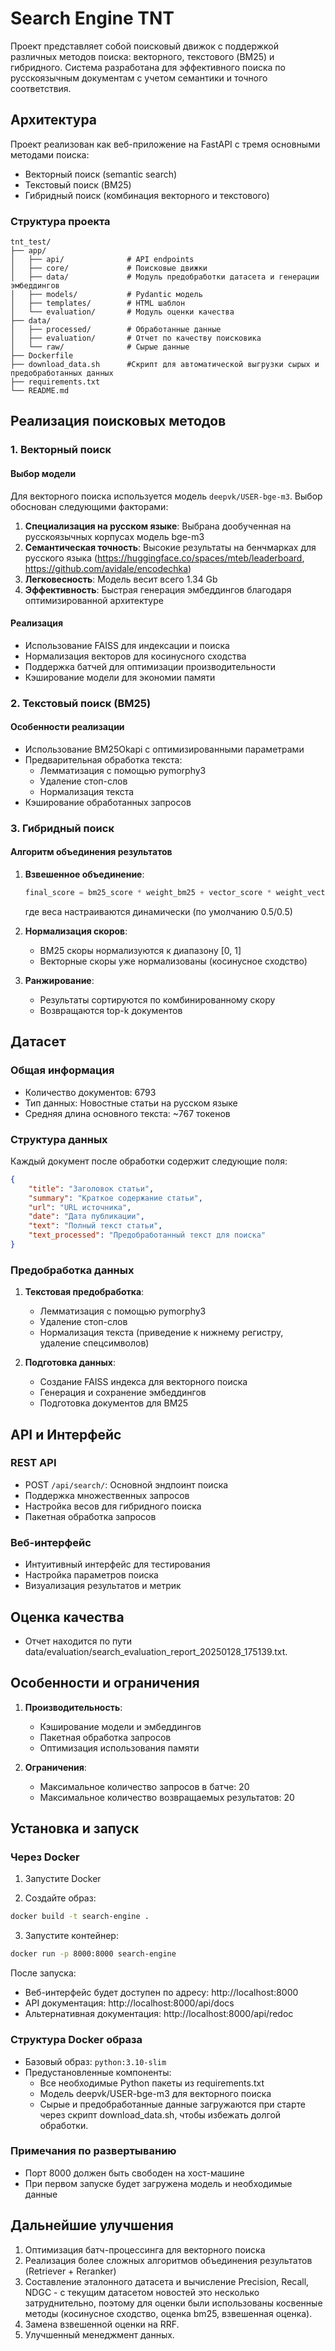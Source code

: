 # Search Engine TNT

Проект представляет собой поисковый движок с поддержкой различных методов поиска: векторного, текстового (BM25) и гибридного. Система разработана для эффективного поиска по русскоязычным документам с учетом семантики и точного соответствия.

## Архитектура

Проект реализован как веб-приложение на FastAPI с тремя основными методами поиска:
- Векторный поиск (semantic search)
- Текстовый поиск (BM25)
- Гибридный поиск (комбинация векторного и текстового)

### Структура проекта
```
tnt_test/
├── app/
│   ├── api/              # API endpoints
│   ├── core/             # Поисковые движки
│   ├── data/             # Модуль предобработки датасета и генерации эмбеддингов
│   ├── models/           # Pydantic модель
│   ├── templates/        # HTML шаблон
│   └── evaluation/       # Модуль оценки качества
├── data/
│   ├── processed/        # Обработанные данные
│   ├── evaluation/       # Отчет по качеству поисковика
│   └── raw/              # Сырые данные
├── Dockerfile
├── download_data.sh      #Скрипт для автоматической выгрузки сырых и предобработанных данных
├── requirements.txt
└── README.md
```

## Реализация поисковых методов

### 1. Векторный поиск

#### Выбор модели
Для векторного поиска используется модель `deepvk/USER-bge-m3`. Выбор обоснован следующими факторами:

1. **Специализация на русском языке**: Выбрана дообученная на русскоязычных корпусах модель bge-m3
2. **Семантическая точность**: Высокие результаты на бенчмарках для русского языка (https://huggingface.co/spaces/mteb/leaderboard, https://github.com/avidale/encodechka)
3. **Легковесность**: Модель весит всего 1.34 Gb
4. **Эффективность**: Быстрая генерация эмбеддингов благодаря оптимизированной архитектуре

#### Реализация
- Использование FAISS для индексации и поиска
- Нормализация векторов для косинусного сходства
- Поддержка батчей для оптимизации производительности
- Кэширование модели для экономии памяти

### 2. Текстовый поиск (BM25)

#### Особенности реализации
- Использование BM25Okapi с оптимизированными параметрами
- Предварительная обработка текста:
  - Лемматизация с помощью pymorphy3
  - Удаление стоп-слов
  - Нормализация текста
- Кэширование обработанных запросов

### 3. Гибридный поиск

#### Алгоритм объединения результатов
1. **Взвешенное объединение**:
   ```python
   final_score = bm25_score * weight_bm25 + vector_score * weight_vector
   ```
   где веса настраиваются динамически (по умолчанию 0.5/0.5)

2. **Нормализация скоров**:
   - BM25 скоры нормализуются к диапазону [0, 1]
   - Векторные скоры уже нормализованы (косинусное сходство)

3. **Ранжирование**:
   - Результаты сортируются по комбинированному скору
   - Возвращаются top-k документов
   
## Датасет

### Общая информация
- Количество документов: 6793
- Тип данных: Новостные статьи на русском языке
- Средняя длина основного текста: ~767 токенов

### Структура данных
Каждый документ после обработки содержит следующие поля:
```json
{
    "title": "Заголовок статьи",
    "summary": "Краткое содержание статьи",
    "url": "URL источника",
    "date": "Дата публикации",
    "text": "Полный текст статьи",
    "text_processed": "Предобработанный текст для поиска"
}
```

### Предобработка данных

1. **Текстовая предобработка**:
   - Лемматизация с помощью pymorphy3
   - Удаление стоп-слов
   - Нормализация текста (приведение к нижнему регистру, удаление спецсимволов)

2. **Подготовка данных**:
   - Создание FAISS индекса для векторного поиска
   - Генерация и сохранение эмбеддингов
   - Подготовка документов для BM25

## API и Интерфейс

### REST API
- POST `/api/search/`: Основной эндпоинт поиска
- Поддержка множественных запросов
- Настройка весов для гибридного поиска
- Пакетная обработка запросов

### Веб-интерфейс
- Интуитивный интерфейс для тестирования
- Настройка параметров поиска
- Визуализация результатов и метрик

## Оценка качества

- Отчет находится по пути data/evaluation/search_evaluation_report_20250128_175139.txt.

## Особенности и ограничения

1. **Производительность**:
   - Кэширование модели и эмбеддингов
   - Пакетная обработка запросов
   - Оптимизация использования памяти

2. **Ограничения**:
   - Максимальное количество запросов в батче: 20
   - Максимальное количество возвращаемых результатов: 20

## Установка и запуск

### Через Docker

1. Запустите Docker

2. Создайте образ:
```bash
docker build -t search-engine .
```

3. Запустите контейнер:
```bash
docker run -p 8000:8000 search-engine
```

После запуска:
- Веб-интерфейс будет доступен по адресу: http://localhost:8000
- API документация: http://localhost:8000/api/docs
- Альтернативная документация: http://localhost:8000/api/redoc

### Структура Docker образа

- Базовый образ: `python:3.10-slim`
- Предустановленные компоненты:
  - Все необходимые Python пакеты из requirements.txt
  - Модель deepvk/USER-bge-m3 для векторного поиска
  - Сырые и предобработанные данные загружаются при старте через скрипт download_data.sh, чтобы избежать долгой обработки.

### Примечания по развертыванию

- Порт 8000 должен быть свободен на хост-машине
- При первом запуске будет загружена модель и необходимые данные


## Дальнейшие улучшения

1. Оптимизация батч-процессинга для векторного поиска
2. Реализация более сложных алгоритмов объединения результатов (Retriever + Reranker)
3. Составление эталонного датасета и вычисление Precision, Recall, NDGC - с текущим датасетом новостей это несколько затруднительно, поэтому для оценки были использованы косвенные методы (косинусное сходство, оценка bm25, взвешенная оценка).
4. Замена взвешенной оценки на RRF.
4. Улучшенный менеджмент данных.